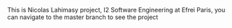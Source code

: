 This is Nicolas Lahimasy project, I2 Software Engineering at Efrei Paris, you can navigate to the master branch to see the project

